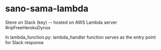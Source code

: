 # sano-sama-lambda
Steve on Slack (key) -- hosted on AWS Lambda server #ripFreeHerokuDynos

In lambda_function.py: lambda_handler function serves as the entry point for Slack response
